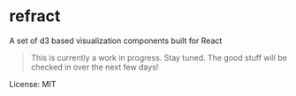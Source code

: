 refract
==

A set of d3 based visualization components built for React

  > This is currently a work in progress. Stay tuned. The good stuff will be checked in over the next few days!



  License: MIT
